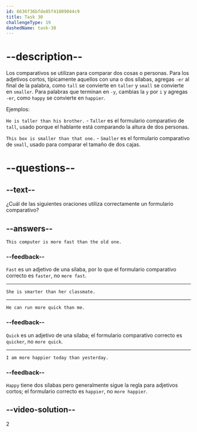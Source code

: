 ```yaml
---
id: 6636f36bfde85f41809044c9
title: Task 30
challengeType: 19
dashedName: task-30
---
```


# --description--

Los comparativos se utilizan para comparar dos cosas o personas. Para los adjetivos cortos, típicamente aquellos con una o dos sílabas, agregas `-er` al final de la palabra, como `tall` se convierte en `taller` y `small` se convierte en `smaller`. Para palabras que terminan en `-y`, cambias la `y` por `i` y agregas `-er`, como `happy` se convierte en `happier`.

Ejemplos:

`He is taller than his brother.` - `Taller` es el formulario comparativo de `tall`, usado porque el hablante está comparando la altura de dos personas.

`This box is smaller than that one.` - `Smaller` es el formulario comparativo de `small`, usado para comparar el tamaño de dos cajas.

# --questions--

## --text--

¿Cuál de las siguientes oraciones utiliza correctamente un formulario comparativo?

## --answers--

`This computer is more fast than the old one.`

### --feedback--

`Fast` es un adjetivo de una sílaba, por lo que el formulario comparativo correcto es `faster`, no `more fast`.

---

`She is smarter than her classmate.`

---

`He can run more quick than me.`

### --feedback--

`Quick` es un adjetivo de una sílaba; el formulario comparativo correcto es `quicker`, no `more quick`.

---

`I am more happier today than yesterday.`

### --feedback--

`Happy` tiene dos sílabas pero generalmente sigue la regla para adjetivos cortos; el formulario correcto es `happier`, no `more happier`.

## --video-solution--

2
